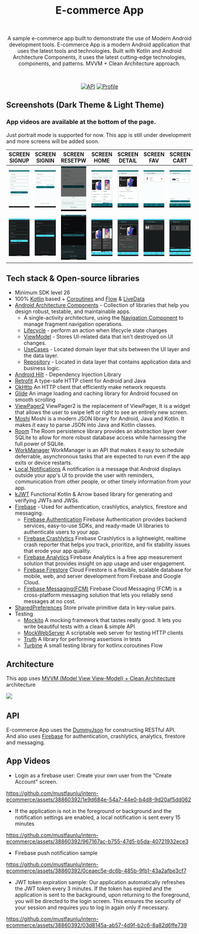 <h1 align="center">E-commerce App</h1></br>
<p align="center">  
A sample e-commerce app built to demonstrate the use of Modern Android development tools. E-commerce App is a modern Android application that uses the latest tools and technologies. Built with Kotlin and Android Architecture Components, it uses the latest cutting-edge technologies, components, and patterns. 
MVVM + Clean Architecture approach.

</p></br>

<p align="center">
  <a href="https://android-arsenal.com/api?level=26"><img alt="API" src="https://img.shields.io/badge/API-26%2B-brightgreen.svg?style=flat"/></a>
  <a href="https://github.com/mustfaunlu"><img alt="Profile" src="https://img.shields.io/badge/github-mustfaunlu-blue"/></a> 
</p>

## Screenshots (Dark Theme & Light Theme)

### App videos are available at the bottom of the page.
Just portrait mode is supported for now.
This app is still under development and more screens will be added soon.

| SCREEN SIGNUP                     | SCREEN SIGNIN                   | SCREEN RESETPW                 | SCREEN HOME                  | SCREEN DETAIL                  | SCREEN FAV                  | SCREEN CART                  | SCREEN PAYMENT                  | SCREEN PROFILE                  |
|-----------------------------------|---------------------------------|--------------------------------|------------------------------|--------------------------------|-----------------------------|------------------------------|---------------------------------|---------------------------------|
| ![](/previews/create_account.png) | ![](/previews/login_screen.png) | ![](/previews/forgot_pass.png) | ![](/previews/home.png)      | ![](/previews/detail.png)      | ![](/previews/fav.png)      | ![](/previews/cart.png)      | ![](/previews/payment.png)      | ![](/previews/profile.png)      |
| ![](/previews/create_dark.png)    | ![](/previews/login_dark.png)   | ![](/previews/forgot_dark.png) | ![](/previews/home_dark.png) | ![](/previews/detail_dark.png) | ![](/previews/fav_dark.png) | ![](/previews/cart_dark.png) | ![](/previews/payment_dark.png) | ![](/previews/profile_dark.png) |


## Tech stack & Open-source libraries

- Minimum SDK level 26
- 100% [Kotlin](https://kotlinlang.org/)
  based + [Coroutines](https://github.com/Kotlin/kotlinx.coroutines)
  and [Flow](https://developer.android.com/kotlin/flow) & [LiveData](https://developer.android.com/topic/libraries/architecture/livedata)
- [Android Architecture Components](https://developer.android.com/topic/libraries/architecture) -
  Collection of libraries that help you design robust, testable, and maintainable apps.
    - A single-activity architecture, using
      the [Navigation Component](https://developer.android.com/guide/navigation) to manage fragment
      navigation operations.
    - [Lifecycle](https://developer.android.com/topic/libraries/architecture/lifecycle) - perform an
      action when lifecycle state changes
    - [ViewModel](https://developer.android.com/topic/libraries/architecture/viewmodel) - Stores
      UI-related data that isn't destroyed on UI changes.
    - [UseCases](https://developer.android.com/topic/architecture/domain-layer) - Located domain
      layer that sits between the UI layer and the data layer.
    - [Repository](https://developer.android.com/topic/architecture/data-layer) - Located in data
      layer that contains application data and business logic.
- [Android Hilt](https://developer.android.com/training/dependency-injection/hilt-android) -
  Dependency Injection Library
- [Retrofit](https://square.github.io/retrofit/) A type-safe HTTP client for Android and Java
- [OkHttp](https://square.github.io/okhttp/) An HTTP client that efficiently make network requests
- [Glide](https://github.com/bumptech/glide) An image loading and caching library for Android
  focused on smooth scrolling
- [ViewPager2](https://developer.android.com/jetpack/androidx/releases/viewpager2) ViewPager2 is the
  replacement of ViewPager, It is a widget that allows the user to swipe left or right to see an
  entirely new screen.
- [Moshi](https://github.com/square/moshi) Moshi is a modern JSON library for Android, Java and
  Kotlin. It makes it easy to parse JSON into Java and Kotlin classes.
- [Room](https://developer.android.com/training/data-storage/room) The Room persistence library
  provides an abstraction layer over SQLite to allow for more robust database access while
  harnessing the full power of SQLite.
- [WorkManager](https://developer.android.com/topic/libraries/architecture/workmanager) WorkManager
  is an API that makes it easy to schedule deferrable, asynchronous tasks that are expected to run
  even if the app exits or device restarts.
- [Local Notifications](https://developer.android.com/training/notify-user/build-notification) A
  notification is a message that Android displays outside your app's UI to provide the user with
  reminders, communication from other people, or other timely information from your app.
- [kJWT](https://github.com/nefilim/kjwt) Functional Kotlin & Arrow based library for generating and
  verifying JWTs and JWSs.
- [Firebase](https://firebase.google.com/) - Used for authentication, crashlytics, analytics,
  firestore and messaging.
    - [Firebase Authentication](https://firebase.google.com/docs/auth) Firebase Authentication
      provides backend services, easy-to-use SDKs, and ready-made UI libraries to authenticate users
      to your app.
    - [Firebase Crashlytics](https://firebase.google.com/docs/crashlytics) Firebase Crashlytics is a
      lightweight, realtime crash reporter that helps you track, prioritize, and fix stability
      issues that erode your app quality.
    - [Firebase Analytics](https://firebase.google.com/docs/analytics) Firebase Analytics is a free
      app measurement solution that provides insight on app usage and user engagement.
    - [Firebase Firestore](https://firebase.google.com/docs/firestore) Cloud Firestore is a
      flexible, scalable database for mobile, web, and server development from Firebase and Google
      Cloud.
    - [Firebase Messaging(FCM)](https://firebase.google.com/docs/cloud-messaging) Firebase Cloud
      Messaging (FCM) is a cross-platform messaging solution that lets you reliably send messages at
      no cost.
- [SharedPreferences](https://developer.android.com/training/data-storage/shared-preferences) Store
  private primitive data in key-value pairs.
- Testing
    - [Mockito](https://site.mockito.org/) A mocking framework that tastes really good. It lets you
      write beautiful tests with a clean & simple API
    - [MockWebServer](https://github.com/square/okhttp/tree/master/mockwebserver) A scriptable web
      server for testing HTTP clients
    - [Truth](https://truth.dev/) A library for performing assertions in tests
    - [Turbine](https://github.com/cashapp/turbine) A small testing library for kotlinx.coroutines
      Flow

## Architecture

This app
uses [MVVM (Model View View-Model) + Clean Architecture](https://developer.android.com/jetpack/docs/guide#recommended-app-arch)
architecture

![](https://user-images.githubusercontent.com/21035435/69536839-9f4c8e80-0fa0-11ea-85ee-d7823e5a46b0.png)

## API

E-commerce App uses the [DummyJson](https://dummyjson.com/) for constructing RESTful API.<br>
And also uses [Firebase](https://firebase.google.com/) for authentication, crashlytics, analytics,
firestore and messaging.

## App Videos

- Login as a firebase user: Create your own user from the "Create Account" screen.</br>

https://github.com/mustfaunlu/intern-ecommerce/assets/38860392/1e9d684e-54a7-44e0-b4d8-9d20af5dd062

- If the application is not in the foreground or background and the notification settings are
  enabled, a local notification is sent every 15 minutes</br>

https://github.com/mustfaunlu/intern-ecommerce/assets/38860392/967167ac-b755-47d5-b5da-40721932ece3

- Firebase push notification sample</br>

https://github.com/mustfaunlu/intern-ecommerce/assets/38860392/0ceaec5e-dc6b-485b-9fb1-43a2afbe3cf7

- JWT token expiration sample: Our application automatically refreshes the JWT token every 3
  minutes. If the token has expired and the application is sent to the background, upon returning to
  the foreground, you will be directed to the login screen. This ensures the security of your
  session and requires you to log in again only if necessary.</br>

https://github.com/mustfaunlu/intern-ecommerce/assets/38860392/03d8145a-ab57-4d9f-b2c6-8a82d6ffe739
